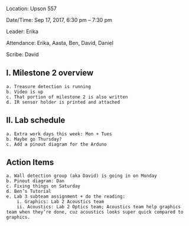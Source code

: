 Location: Upson 557

Date/Time: Sep 17, 2017, 6:30 pm – 7:30 pm

Leader: Erika

Attendance: Erika, Aasta, Ben, David, Daniel

Scribe: David

## I. Milestone 2 overview
    a. Treasure detection is running
    b. Video is up
    c. That portion of milestone 2 is also written
    d. IR sensor holder is printed and attached
    
## II. Lab schedule 
    a. Extra work days this week: Mon + Tues
    b. Maybe go Thursday?
    c. Add a pinout diagram for the Arduno
    
## Action Items
    a. Wall detection group (aka David) is going in on Monday
    b. Pinout diagram: Dan
    c. Fixing things on Saturday
    d. Ben’s Tutorial
    e. Lab 3 subteam assignment + do the reading:
        i. Graphics: Lab 2 Acoustics team
        ii. Acoustics: Lab 2 Optics team; Acoustics team help graphics team when they’re done, cuz acoustics looks super quick compared to graphics.
